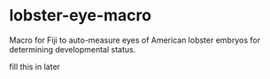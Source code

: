 # lobster-eye-macro
Macro for Fiji to auto-measure eyes of American lobster embryos for determining developmental status.

fill this in later
